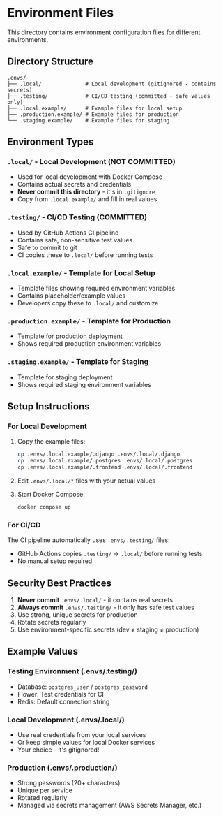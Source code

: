 # Environment Files

This directory contains environment configuration files for different environments.

## Directory Structure

```
.envs/
├── .local/              # Local development (gitignored - contains secrets)
├── .testing/            # CI/CD testing (committed - safe values only)
├── .local.example/      # Example files for local setup
├── .production.example/ # Example files for production
└── .staging.example/    # Example files for staging
```

## Environment Types

### `.local/` - Local Development (NOT COMMITTED)
- Used for local development with Docker Compose
- Contains actual secrets and credentials
- **Never commit this directory** - it's in `.gitignore`
- Copy from `.local.example/` and fill in real values

### `.testing/` - CI/CD Testing (COMMITTED)
- Used by GitHub Actions CI pipeline
- Contains safe, non-sensitive test values
- Safe to commit to git
- CI copies these to `.local/` before running tests

### `.local.example/` - Template for Local Setup
- Template files showing required environment variables
- Contains placeholder/example values
- Developers copy these to `.local/` and customize

### `.production.example/` - Template for Production
- Template for production deployment
- Shows required production environment variables

### `.staging.example/` - Template for Staging
- Template for staging deployment
- Shows required staging environment variables

## Setup Instructions

### For Local Development

1. Copy the example files:
   ```bash
   cp .envs/.local.example/.django .envs/.local/.django
   cp .envs/.local.example/.postgres .envs/.local/.postgres
   cp .envs/.local.example/.frontend .envs/.local/.frontend
   ```

2. Edit `.envs/.local/*` files with your actual values

3. Start Docker Compose:
   ```bash
   docker compose up
   ```

### For CI/CD

The CI pipeline automatically uses `.envs/.testing/` files:
- GitHub Actions copies `.testing/` → `.local/` before running tests
- No manual setup required

## Security Best Practices

1. **Never commit** `.envs/.local/` - it contains real secrets
2. **Always commit** `.envs/.testing/` - it only has safe test values
3. Use strong, unique secrets for production
4. Rotate secrets regularly
5. Use environment-specific secrets (dev ≠ staging ≠ production)

## Example Values

### Testing Environment (.envs/.testing/)
- Database: `postgres_user` / `postgres_password`
- Flower: Test credentials for CI
- Redis: Default connection string

### Local Development (.envs/.local/)
- Use real credentials from your local services
- Or keep simple values for local Docker services
- Your choice - it's gitignored!

### Production (.envs/.production/)
- Strong passwords (20+ characters)
- Unique per service
- Rotated regularly
- Managed via secrets management (AWS Secrets Manager, etc.)
